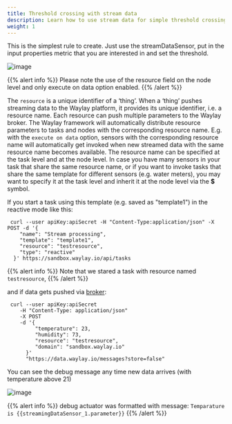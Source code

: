 ```yaml
---
title: Threshold crossing with stream data
description: Learn how to use stream data for simple threshold crossing
weight: 1
---
```


This is the simplest rule to create. Just use the streamDataSensor, put in the input properties metric that you are interested in and set the threshold. 


![image](/rules/stream_data_threshold_crossing/stream_threshold_crossing.png)

{{% alert info %}}
Please note the use of the resource field on the node level and only execute on data option enabled.
{{% /alert %}}

The `resource` is a unique identifier of a ‘thing’. When a ‘thing’ pushes streaming data to the Waylay platform, it provides its unique identifier, i.e. a resource name. Each resource can push multiple parameters to the Waylay broker. The Waylay framework will automatically distribute resource parameters to tasks and nodes with the corresponding resource name. E.g. with the `execute on data` option, sensors with the corresponding resource name will automatically get invoked when new streamed data with the same resource name becomes available. The resource name can be specified at the task level and at the node level. In case you have many sensors in your task that share the same resource name, or if you want to invoke tasks that share the same template for different sensors (e.g. water meters), you may want to specify it at the task level and inherit it at the node level via the **$** symbol.

If you start a task using this template (e.g. saved as "template1") in the reactive mode like this:
```
 curl --user apiKey:apiSecret -H "Content-Type:application/json" -X POST -d '{
    "name": "Stream processing",
    "template": "template1",
    "resource": "testresource",
    "type": "reactive"
  }' https://sandbox.waylay.io/api/tasks
 ```

{{% alert info %}}
Note that we stared a task with resource named `testresource`,
{{% /alert %}}

and if data gets pushed via [broker](/usage/broker-and-storage/):

```
 curl --user apiKey:apiSecret 
    -H "Content-Type: application/json"
    -X POST  
    -d '{ 
         "temperature": 23, 
         "humidity": 73, 
         "resource": "testresource", 
         "domain": "sandbox.waylay.io"
      }'
      "https://data.waylay.io/messages?store=false"
 ```

You can see the debug message any time new data arrives (with temperature above 21)

![image](/rules/stream_data_threshold_crossing/stream_data_fig2.png)

{{% alert info %}}
debug actuator was formatted with message:
`Temparature is {{streamingDataSensor_1.parameter}}`
{{% /alert %}}

